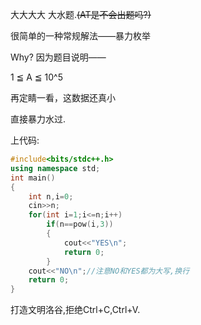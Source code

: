 大大大大 大水题.~~(AT是不会出题吗?)~~

很简单的一种常规解法——暴力枚举

Why? 因为题目说明——

1 ≦ A ≦ 10^5

再定睛一看，这数据还真小

直接暴力水过.

上代码:

```cpp
#include<bits/stdc++.h>
using namespace std;
int main()
{
	int n,i=0;
	cin>>n;
	for(int i=1;i<=n;i++) 
		if(n==pow(i,3))
		{
			cout<<"YES\n";
			return 0;
		}
	cout<<"NO\n";//注意NO和YES都为大写,换行
	return 0;
}
```

打造文明洛谷,拒绝Ctrl+C,Ctrl+V.